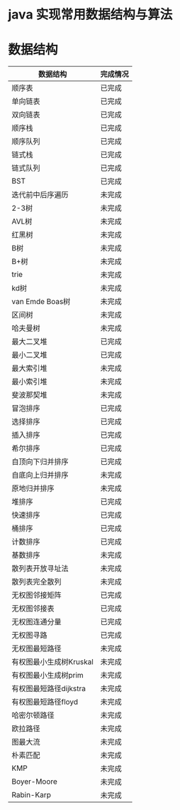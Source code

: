 # java 实现常用数据结构与算法

# 数据结构
|数据结构|完成情况|
|---|---|
|顺序表|已完成|
|单向链表|已完成|
|双向链表|已完成|
|顺序栈|已完成|
|顺序队列|已完成|
|链式栈|已完成|
|链式队列|已完成|
|BST|已完成|
|迭代前中后序遍历|未完成|
|2-3树|未完成|
|AVL树|未完成|
|红黑树|未完成|
|B树|未完成|
|B+树|未完成|
|trie|未完成|
|kd树|未完成|
|van Emde Boas树|未完成|
|区间树|未完成|
|哈夫曼树|未完成|
|最大二叉堆|已完成|
|最小二叉堆|已完成|
|最大索引堆|未完成|
|最小索引堆|未完成|
|斐波那契堆|未完成|
|冒泡排序|已完成|
|选择排序|已完成|
|插入排序|已完成|
|希尔排序|已完成|
|自顶向下归并排序|已完成|
|自底向上归并排序|未完成|
|原地归并排序|未完成|
|堆排序|已完成|
|快速排序|已完成|
|桶排序|已完成|
|计数排序|已完成|
|基数排序|未完成|
|散列表开放寻址法|未完成|
|散列表完全散列|未完成|
|无权图邻接矩阵|已完成|
|无权图邻接表|已完成|
|无权图连通分量|已完成|
|无权图寻路|已完成|
|无权图最短路径|未完成|
|有权图最小生成树Kruskal|未完成|
|有权图最小生成树prim|未完成|
|有权图最短路径dijkstra|未完成|
|有权图最短路径floyd|未完成|
|哈密尔顿路径|未完成|
|欧拉路径|未完成|
|图最大流|未完成|
|朴素匹配|未完成|
|KMP|未完成|
|Boyer-Moore|未完成|
|Rabin-Karp|未完成|
